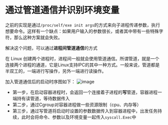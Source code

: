 # 通过管道通信并识别环境变量

之前的实现是通过`/proc/self/exe init args`的方式来向子进程传递参数，执行想要命令。这样有一个缺点：如果用户输入的参数很长，或者其中带有一些特殊字符，那么这种方案就会失败。

解决这个问题，可以通过**进程间管道通信**的方式

在 Linux 创建两个进程时，进程间一般就会使用管道通信。所谓管道，就是一个连接两个进程的通道，它是Linux支持IPC的其中一种方式。一般来说，管道都是半双工的，一端进行写操作，另外一端进行读操作。



加入管道通信后的启动时序图如下：
![image](https://res.weread.qq.com/wrepub/epub_35537589_121)

- 第一步，在启动容器进程时，会返回一个连接着子进程的**写**管道，容器进程一端持有读管道，等待数据传入
- 第二步，通过Cgroup对容器进程做一些资源限制（cpu、内存等）
- 第三步，通过写管道将启动时设置的参数数据传入到容器进程中，出发任务持续，此时会将命令、参数以及环境变量一起传入`syscall.Exec`中
